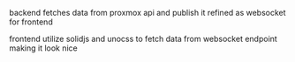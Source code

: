 backend fetches data from proxmox api and publish it refined as websocket for frontend

frontend utilize solidjs and unocss to fetch data from websocket endpoint making it look nice
